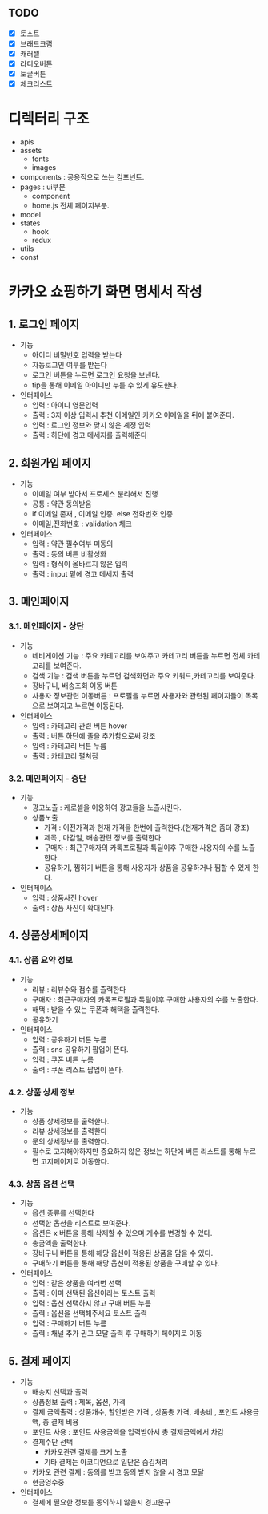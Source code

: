 ## TODO

- [X] 토스트
- [X] 브래드크럼
- [X] 캐러셀
- [X] 라디오버튼
- [X] 토글버튼
- [X] 체크리스트

# 디렉터리 구조
- apis
- assets
  - fonts
  - images
- components : 공용적으로 쓰는 컴포넌트.
- pages : ui부분
  - component
  - home.js 전체 페이지부분.
- model
- states
  - hook
  - redux
- utils
- const

# 카카오 쇼핑하기 화면 명세서 작성
## 1. 로그인 페이지
- 기능
    - 아이디 비밀번호 입력을 받는다
    - 자동로그인 여부를 받는다
    - 로그인 버튼을 누르면 로그인 요청을 보낸다.
    - tip을 통해 이메일 아이디만 누를 수 있게 유도한다.
- 인터페이스
    - 입력 : 아이디 영문입력
    - 출력 : 3자 이상 입력시 추천 이메일인 카카오 이메일을 뒤에 붙여준다.
    - 입력 : 로그인 정보와 맞지 않은 계정 입력
    - 출력 : 하단에 경고 메세지를 출력해준다

## 2. 회원가입 페이지
- 기능
    - 이메일 여부 받아서 프로세스 분리해서 진행
    - 공통 : 약관 동의받음
    - if 이메일 존재 , 이메일 인증. else 전화번호 인증
    - 이메일,전화번호 : validation 체크
- 인터페이스
    - 입력 : 약관 필수여부 미동의
    - 출력 : 동의 버튼 비활성화
    - 입력 : 형식이 올바르지 않은 입력
    - 출력 : input 밑에 경고 메세지 출력
## 3. 메인페이지
### 3.1. 메인페이지 - 상단
- 기능
    - 네비게이션 기능 : 주요 카테고리를 보여주고 카테고리 버튼을 누르면 전체 카테고리를 보여준다.
    - 검색 기능 : 검색 버튼을 누르면 검색화면과 주요 키워드,카테고리를 보여준다.
    - 장바구니, 배송조회 이동 버튼
    - 사용자 정보관련 이동버튼 : 프로필을 누르면 사용자와 관련된 페이지들이 목록으로 보여지고 누르면 이동된다.
- 인터페이스
    - 입력 : 카테고리 관련 버튼 hover
    - 출력 : 버튼 하단에 줄을 추가함으로써 강조
    - 입력 : 카테고리 버튼 누름
    - 출력 : 카테고리 펼쳐짐
### 3.2. 메인페이지 - 중단
- 기능
    - 광고노출 : 케로셀을 이용하여 광고들을 노출시킨다.
    - 상품노출
        - 가격 : 이전가격과 현재 가격을 한번에 출력한다.(현재가격은 좀더 강조)
        - 제목 , 마감일, 배송관련 정보를 출력한다
        - 구매자 : 최근구매자의 카톡프로필과 톡딜이후 구매한 사용자의 수를 노출한다.
        - 공유하기, 찜하기 버튼을 통해 사용자가 상품을 공유하거나 찜할 수 있게 한다.
- 인터페이스
  - 입력 : 상품사진 hover
  - 출력 : 상품 사진이 확대된다.
## 4. 상품상세페이지
### 4.1. 상품 요약 정보
- 기능
    - 리뷰 : 리뷰수와 점수를 출력한다 
    - 구매자 : 최근구매자의 카톡프로필과 톡딜이후 구매한 사용자의 수를 노출한다.
    - 해택 : 받을 수 있는 쿠폰과 해택을 출력한다.
    - 공유하기
- 인터페이스
    - 입력 : 공유하기 버튼 누름
    - 출력 : sns 공유하기 팝업이 뜬다.
    - 입력 : 쿠폰 버튼 누름
    - 출력 : 쿠폰 리스트 팝업이 뜬다.
### 4.2. 상품 상세 정보
- 기능
    - 상품 상세정보를 출력한다.
    - 리뷰 상세정보를 출력한다
    - 문의 상세정보를 출력한다.
    - 필수로 고지해야하지만 중요하지 않은 정보는 하단에 버튼 리스트를 통해 누르면 고지페이지로 이동한다.
### 4.3. 상품 옵션 선택
- 기능
    - 옵션 종류를 선택한다
    - 선택한 옵션을 리스트로 보여준다.
    - 옵션은 x 버튼을 통해 삭제할 수 있으며 개수를 변경할 수 있다.
    - 총금액을 출력한다.
    - 장바구니 버튼을 통해 해당 옵션이 적용된 상품을 담을 수 있다.
    - 구매하기 버튼을 통해 해당 옵션이 적용된 상품을 구매할 수 있다.
- 인터페이스
    - 입력 : 같은 상품을 여러번 선택
    - 출력 : 이미 선택된 옵션이라는 토스트 출력
    - 입력 : 옵션 선택하지 않고 구매 버튼 누름
    - 출력 : 옵션을 선택해주세요 토스트 출력
    - 입력 : 구매하기 버튼 누름
    - 출력 : 채널 추가 권고 모달 출력 후 구매하기 페이지로 이동
## 5. 결제 페이지
- 기능
    - 배송지 선택과 출력
    - 상품정보 출력 : 제목, 옵션, 가격
    - 결제 금액출력 : 상품개수, 할인받은 가격 , 상품총 가격, 배송비 , 포인트 사용금액, 총 결제 비용
    - 포인트 사용 : 포인트 사용금액을 입력받아서 총 결제금액에서 차감
    - 결제수단 선택
        - 카카오관련 결제를 크게 노출
        - 기타 결제는 아코디언으로 일단은 숨김처리
    - 카카오 관련 결제 : 동의를 받고 동의 받지 않을 시 경고 모달 
    - 현금영수중
- 인터페이스
    - 결제에 필요한 정보를 동의하지 않을시 경고문구
